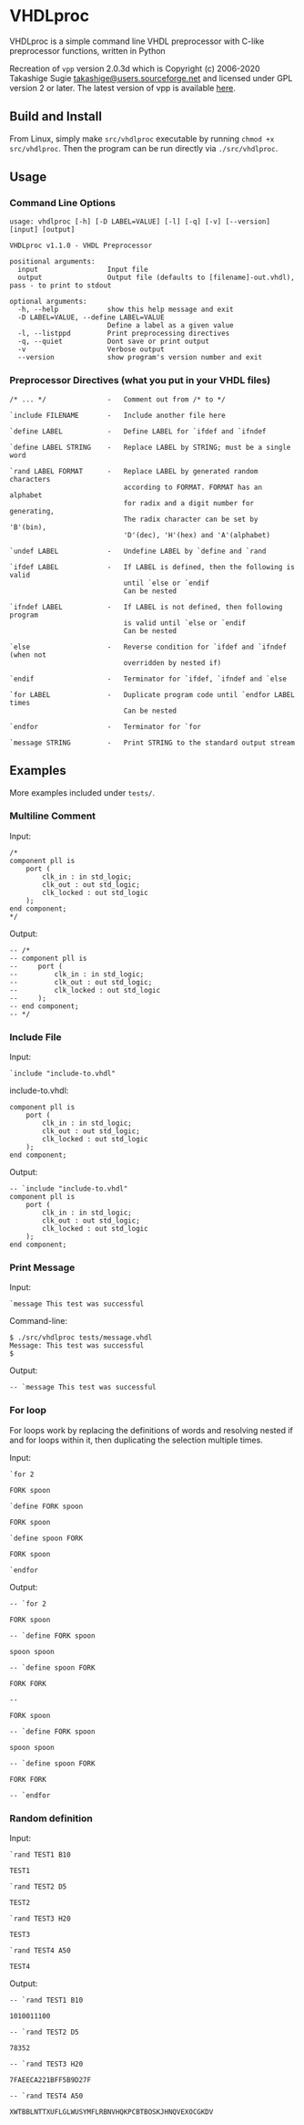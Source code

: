 # VHDLproc

VHDLproc is a simple command line VHDL preprocessor with C-like preprocessor functions, written in Python

Recreation of `vpp` version 2.0.3d which is Copyright (c) 2006-2020 Takashige Sugie <takashige@users.sourceforge.net> and licensed under GPL version 2 or later. The latest version of vpp is available [here](https://sourceforge.net/projects/vhdlpp/).

## Build and Install

From Linux, simply make `src/vhdlproc` executable by running `chmod +x src/vhdlproc`. Then the program can be run directly via `./src/vhdlproc`.

## Usage

### Command Line Options
```
usage: vhdlproc [-h] [-D LABEL=VALUE] [-l] [-q] [-v] [--version] [input] [output]

VHDLproc v1.1.0 - VHDL Preprocessor

positional arguments:
  input                 Input file
  output                Output file (defaults to [filename]-out.vhdl), pass - to print to stdout

optional arguments:
  -h, --help            show this help message and exit
  -D LABEL=VALUE, --define LABEL=VALUE
                        Define a label as a given value
  -l, --listppd         Print preprocessing directives
  -q, --quiet           Dont save or print output
  -v                    Verbose output
  --version             show program's version number and exit
```


### Preprocessor Directives (what you put in your VHDL files)
```
/* ... */               -   Comment out from /* to */

`include FILENAME       -   Include another file here

`define LABEL           -   Define LABEL for `ifdef and `ifndef

`define LABEL STRING    -   Replace LABEL by STRING; must be a single word

`rand LABEL FORMAT      -   Replace LABEL by generated random characters
                            according to FORMAT. FORMAT has an alphabet
                            for radix and a digit number for generating,
                            The radix character can be set by 'B'(bin),
                            'D'(dec), 'H'(hex) and 'A'(alphabet)

`undef LABEL            -   Undefine LABEL by `define and `rand

`ifdef LABEL            -   If LABEL is defined, then the following is valid
                            until `else or `endif
                            Can be nested

`ifndef LABEL           -   If LABEL is not defined, then following program
                            is valid until `else or `endif
                            Can be nested

`else                   -   Reverse condition for `ifdef and `ifndef (when not
                            overridden by nested if)

`endif                  -   Terminator for `ifdef, `ifndef and `else

`for LABEL              -   Duplicate program code until `endfor LABEL times
                            Can be nested

`endfor                 -   Terminator for `for

`message STRING         -   Print STRING to the standard output stream
```

## Examples

More examples included under `tests/`.

### Multiline Comment

Input:
```
/*
component pll is
    port (
        clk_in : in std_logic;
        clk_out : out std_logic;
        clk_locked : out std_logic
    );
end component;
*/

```

Output:
```
-- /*
-- component pll is
--     port (
--         clk_in : in std_logic;
--         clk_out : out std_logic;
--         clk_locked : out std_logic
--     );
-- end component;
-- */
```

### Include File

Input:
```
`include "include-to.vhdl"
```

include-to.vhdl:
```
component pll is
    port (
        clk_in : in std_logic;
        clk_out : out std_logic;
        clk_locked : out std_logic
    );
end component;
```

Output:
```
-- `include "include-to.vhdl"
component pll is
    port (
        clk_in : in std_logic;
        clk_out : out std_logic;
        clk_locked : out std_logic
    );
end component;
```

### Print Message

Input:
```
`message This test was successful
```

Command-line:
```
$ ./src/vhdlproc tests/message.vhdl
Message: This test was successful
$
```

Output:
```
-- `message This test was successful
```

### For loop

For loops work by replacing the definitions of words and resolving nested if and for loops within it, then duplicating the selection multiple times.

Input:
```
`for 2

FORK spoon

`define FORK spoon

FORK spoon

`define spoon FORK

FORK spoon

`endfor
```

Output:
```
-- `for 2

FORK spoon

-- `define FORK spoon

spoon spoon

-- `define spoon FORK

FORK FORK

--

FORK spoon

-- `define FORK spoon

spoon spoon

-- `define spoon FORK

FORK FORK

-- `endfor
```

### Random definition

Input:
```
`rand TEST1 B10

TEST1

`rand TEST2 D5

TEST2

`rand TEST3 H20

TEST3

`rand TEST4 A50

TEST4
```

Output:
```
-- `rand TEST1 B10

1010011100

-- `rand TEST2 D5

78352

-- `rand TEST3 H20

7FAEECA221BFF5B9D27F

-- `rand TEST4 A50

XWTBBLNTTXUFLGLWUSYMFLRBNVHQKPCBTBOSKJHNQVEXOCGKDV
```
